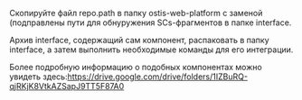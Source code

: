 Скопируйте файл repo.path в папку ostis-web-platform с заменой (подправлены пути для обнуружения SCs-фрагментов в папке interface. 

Архив interface, содержащий сам компонент, распаковать в папку interface, а затем выполнить необходимые команды для его интеграции. 

Более подробную информацию о подобных компонентах можно увидеть здесь:https://drive.google.com/drive/folders/1IZBuRQ-qjRKjK8VtkAZSapJ9TT5F87A0
